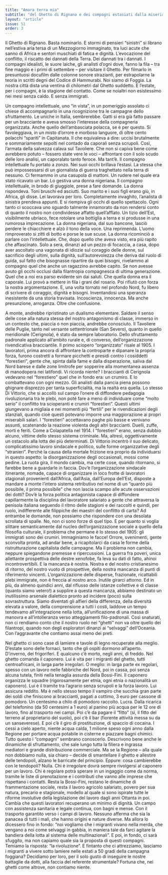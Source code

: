```yaml
---
title: "Amara terra mia"
subtitle: "del Ghetto di Rignano e dei compagni estasiati dalla miseria"
layout: "article"
issue: 51
order: 3
---
```


Il Ghetto di Rignano. Basta nominarlo. E stormi di pensieri “sinistri” si librano nell’estiva aria tersa di un Mezzogiorno immaginato, tra luci acute che sanno di Africa e sentori muschiati di fatica e dignità. L’evocazione del conflitto, il riscatto dei dannati della Terra. Dei dannati tra i dannati. I compagni idealisti, le suore laiche, gli analisti d’ogni dove, fanno la fila – tra fine maggio e i primi di settembre – per visitare il Ghetto. Per filmarlo in presuntuosi docufilm dalle colonne sonore strazianti, per estrapolarne la teoria in scritti degni del Codice di Hammurabi. Noi siamo di Foggia. La nostra città dista una ventina di chilometri dal Ghetto suddetto. E l’estate, per i compagni, è la stagione del contatto. Come se noialtri non esistessimo nei mesi senza caldo. E senza immigrati. 

Un compagno intellettuale, uno “in vista”, in un pomeriggio assolato ci chiese di accompagnarlo in una ricognizione tra le campagne dello sfruttamento. Le uniche in Italia, sembrerebbe. Gatti si era già fatto passare per un bracciante e aveva smosso l’interesse della compagneria organizzata. Anche quello dell’ambasciata polacca, se è per questo. Si favoleggiava, in un misto d’orrore e morboso languore, di oltre cento polacchi “spariti” in Capitanata. Il che equivaleva a dire: uccisi brutalmente e sommariamente sepolti nel contado da caporali senza scrupoli. Così, l’armata della salvezza calava sul Tavoliere. Che non si capiva bene come avrebbero potuto – fossero state vere le voci – affrontare con il solo scudo delle loro analisi, un caporalato tanto feroce. Ma tant’è. Il compagno intellettuale fu portato a zonzo. Nei suoi occhi brillava l’estasi. La stessa che può impossessarsi di un giornalista di guerra traghettato nella terra di nessuno. Ci fermammo in una casupola di mattoni. Un rudere nel quale era stato ricavato un bar. Lo gestiva una donna nigeriana. Il compagno intellettuale, in brodo di giuggiole, prese a fare domande. La donna rispondeva. Toni bruschi ed asciutti. Suo marito e i suoi figli erano giù, in Africa, gli disse. Lei lavorava per loro. Completamente invaghito, l’analista di sinistra prendeva appunti. E si riempiva gli occhi di quello spettacolo. Ogni tanto ci scoccava uno sguardo talmente innamorato da non rendersi conto di quanto il nostro non condividesse affatto quell’afflato. Un tizio dell’Est, visibilmente ubriaco, fece rotolare una bottiglia a terra e si produsse in una rumorosa imprecazione. La donna nigeriana, dal suo bancone, lasciò perdere le chiacchiere e alzò il tono della voce. Una reprimenda. L’uomo rimproverato si zittì di botto e porse le sue scuse. La donna ricominciò a parlare con l’intellettuale. Che, dopo quello che aveva visto, era più rapito che affascinato. Solo a sera, dinanzi ad un pezzo di focaccia, a casa, dopo aver ascoltato una vagonata di idiozie sul coraggio delle donne, sul sacrificio degli ultimi, sulla dignità, sull’autorevolezza che deriva dal ruolo di guida, sul fatto che bisognasse ripartire da quei bisogni, rivelammo al compagno quel che anche un ragazzino avrebbe capito. Se non avesse avuto gli occhi occlusi dalla filantropia compagnesca di ultima generazione. Quel che a noi era parso evidente sin dai saluti. Che quella donna era il caporale. Lui provò a mettere in fila i grani del rosario. Poi rifiutò con forza la nostra argomentazione. E, una volta tornato nel profondo Nord, fu libero di scrivere di coraggio, dignità e bisogni. Inventandosi una speranza inesistente da una storia travisata. Incoscienza, innocenza. Ma anche presunzione, arroganza. Oltre che confusione.  

A monte, andrebbe ripristinato un dualismo elementare. Saldare il senso delle cose alla natura stessa del nostro antagonismo di classe, immerso in un contesto che, piaccia o non piaccia, andrebbe conosciuto. Il Tavoliere delle Puglie, tanto nel versante settentrionale (San Severo), quanto in quello meridionale (Cerignola), è stato da sempre laboratorio. Dello sfruttamento padronale applicato all’ambito rurale e, di converso, dell’organizzazione rivendicativa bracciantile. Il primo sciopero “organizzato” risale al 1905. I lavoratori, prima ancora di affrontare la controparte e dipanare la propria forza, furono costretti a formare picchetti e presidi contro i cosiddetti “forestieri”, gente che, spinta dalla fame e dalla disperazione, saliva dal Nord barese e dalle zone limitrofe per sopperire alla momentanea assenza di manodopera nei latifondi. Vi ricorda niente? I braccianti di Cerignola vedevano nel “forestiero” quel che in fondo era: un crumiro. E lo combattevano con ogni mezzo. Gli analisti dalla pancia piena possono ghignare disprezzo per tanta superficialità, ma la realtà era quella. Lo stesso Di Vittorio, che si accollò sul campo l’onere di diffondere pedagogia rivoluzionaria tra le plebi, non poté fare a meno di individuare come “molto serio” il conflitto tra scioperanti e crumiri “forestieri”. Questi ultimi giungevano a migliaia e nei momenti più “fertili” per le rivendicazioni degli stanziali, quando cioè questi potevano imporre una maggiorazione ai propri miserabili salari. I “forestieri” accettavano paghe più basse e venivano assunti, scatenando la reazione violenta degli altri braccianti. Duelli, zuffe, morti e feriti. Come a Colapatella nel 1914. I “forestieri” erano, senza dubbio alcuno, vittime dello stesso sistema criminale. Ma, altresì, oggettivamente un ostacolo alla lotta dei più determinati. Di Vittorio incentrò il suo delicato, complicatissimo lavoro sindacale e politico, sulle forme organizzative degli “stranieri”. Perché la causa della mortale frizione era proprio da individuarsi in questo aspetto: la disorganizzazione degli occasionali, mossi come pedine. La ruota gira, il mondo cambia, ma certe cose, quando ritornano, si farebbe bene a guardarle in faccia. Dov’è l’organizzazione sindacale itinerante, nomade, capace di organizzare in loco frotte di lavoratori stagionali provenienti dall’Africa, dall’Asia, dall’Europa dell’Est, disposte a mandare a monte l’intero sistema retributivo nel nome di un “quanto più possibile, il prima possibile” che non lascia scampo alle acute osservazioni dei dotti? Dov’è la forza politica antagonista capace di diffondere capillarmente la disciplina del lavoratore salariato a gente che attraversa la penisola italiana seguendo il ritmo delle stagioni e dei raccolti e quindi, per ruolo, indifferente alle filippiche dei maestri del conflitto di carta? Ad entrambe le domande, non possiamo che rispondere con una desolata scrollata di spalle. No, non ci sono forze di quel tipo. E per quanto si voglia slittare semanticamente dal nucleo dell’organizzazione sociale a quello della filosofia culturale, il problema che permane è lo stesso del 1905: gli immigrati sono dei crumiri. Immaginiamo le facce! Orrore, svenimenti, gente sconvolta pronta, ad andar bene, a ricapitolarci da casa le forme della ristrutturazione capitalista delle campagne. Ma il problema non cambia, neppure spiegandone premesse e ripercussioni. La guerra fra poveri, unica allettante prospettiva delle destre xenofobe, fa leva su dati di fatto, ahinoi incontrovertibili. E la mancanza è nostra. Nostra e del nostro cristianesimo di ritorno, del nostro vuoto di prospettive, della nostra mancanza di punti di riferimento vincenti. L’organizzazione delle disperse, frazionate, ricattabili plebi immigrate, non è freccia al nostro arco. Inutile girarci attorno. Ed in più, da almeno quindici anni, dal riflusso delle istanze collettive e di classe (quanto siamo vetero!) a supplire a questa mancanza, abbiamo destinato un inutilissimo arsenale dialettico pronto ad incidere (poco) sulla sovrastruttura. Siamo diventati gli alfieri della differenza, della diversità elevata a valore, della comprensione a tutti i costi, laddove un tempo tendevamo all’integrazione nella lotta, all’unificazione di una massa di manovra e all’intolleranza verso atteggiamenti filo-padronali. Così snaturati, non ci rendiamo conto che il nostro ruolo nei “ghetti” non va oltre quello dei filantropi, quando non degli esploratori dinanzi ai “selvaggi” dell’Oceania. Con l’aggravante che contiamo assai meno dei preti.

Nel ghetto ci sono case di lamiere e tavole di legno recuperate alla meglio. D’estate sono delle fornaci, tanto che gli ospiti dormono all’aperto. D’inverno, dei frigoriferi. E qualcuno c’è morto, negli anni, di freddo. Nel ghetto comanda il caponero. Lui è vita per i migranti del ghetto, tutti centroafricani, in larga parte irregolari. O meglio: in larga parte ex regolari, spesso con un lavoro nelle fabbriche del Nord,  poi in cassa, poi senza alcuna tutela, finiti nella tenaglia assurda della Bossi-Fini. Il caponero organizza le squadre (rigorosamente per etnia, ogni etnia o nazionalità un caponero). Lui è il tramite tra l’agrario senza scrupoli e la forza lavoro. Lui assicura reddito. Ma è nello stesso tempo il vampiro che succhia gran parte dei soldi che finiscono ai braccianti, pagati a cottimo, 3 euro per cassone di pomodoro. Un centesimo a chilo di pomodoro raccolto. Lucra. Dalla ricarica del telefonino (da 50 centesimi a 1 euro) al panino più acqua per le 12 ore di lavoro, fino al trasporto nei campi. Poi c’è da pagare il “fitto” (sì, il fitto del terreno al proprietario del suolo), poi c’è il bar (fiorente attività messa su da un sanseverese). E poi c’è il giro di prostituzione, di spaccio di cocaina. I cessi a cielo aperto, niente acqua calda, 1 milione speso ogni anno dalla Regione per portare acqua potabile in cisterne e piazzare bagni chimici. Tutto questo i “compagni” sembrano conoscerlo. Descrivono bene anche le dinamiche di sfruttamento, che sale lungo tutta la filiera e ingrassa mediatori e grande distribuzione commerciale. Ma se la Regione – alla quale non dobbiamo nulla, sia chiaro – decide di smantellare il ghetto e allestire delle tendopoli, alzano le barricate del principio. Eppure: cosa cambierebbe con le tendopoli? Nulla. Chi è irregolare dovrà sempre rivolgersi al caponero per un lavoro. Chi è regolare potrà sperare in un ingaggio come da norma, tramite le liste di prenotazione e i contributi che vanno alle imprese che rispettano i contatti. Resta la Bossi-Fini, restano le dinamiche di frammentazione sociale, resta il lavoro agricolo salariato, povero per sua natura, precario e stagionale, modello al quale si sono ispirate tutte le riforme involutive della legislazione del lavoro dagli anni Ottanta in poi. Cambia che questi lavoratori recuperano un minimo di dignità. Un campo con assistenza sanitaria e legale continua, con bagni e mense. Con il trasporto garantito verso i campi di lavoro. Nessuno afferma che sia la panacea di tutti i mali, che hanno origini e nature diverse. Ma allora lo dicessero fino in fondo: “noi vogliamo che i migranti vivano nella merda, che vengano a noi come selvaggi in gabbia, in maniera tale da farci agitare la bandiera della lotta al sistema delle multinazionali”. E poi, in fondo, ci sarà sfuggito, ma non capiamo quale sia la proposta di questi compagni. Temiamo la risposta: “la rivoluzione”. E fintanto che ci attrezziamo, lasciamo i migranti a vivere sotto lamiere nelle estati a 50 gradi della campagna foggiana? Decidiamo per loro, per il solo gusto di inseguire le nostre battaglie da dotti, alla faccia del referente strumentale? Fortuna che, nei ghetti come altrove, non contiamo niente.
